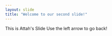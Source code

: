 ```yaml
---
layout: slide
title: "Welcome to our second slide!"
---
```

This is Attah's Slide
Use the left arrow to go back!

